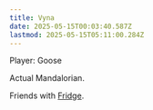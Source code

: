 ```yaml
---
title: Vyna
date: 2025-05-15T00:03:40.587Z
lastmod: 2025-05-15T05:11:00.284Z
---
```

Player: Goose

Actual Mandalorian.

Friends with [Fridge](/Fridge.md).
